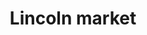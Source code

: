 ﻿---
layout: projects-list
category: projects
logo: lincoln_market.svg
order: 7

title: Lincoln market
breadcrumb: Lincoln market

meta: Все вырученные средства будут направлены на развитие проекта и благотворительность.

lang: ru
ref: lincoln_market
---